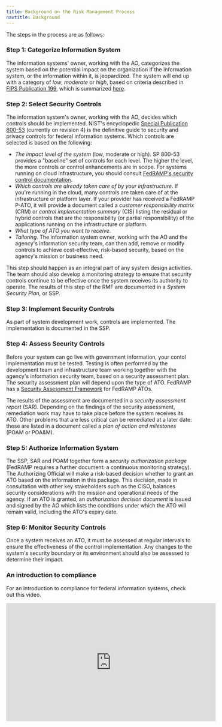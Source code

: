 ```yaml
---
title: Background on the Risk Management Process
navtitle: Background
---
```


The steps in the process are as follows:

### Step 1: Categorize Information System

The information systems' owner, working with the AO, categorizes the system based on the potential impact on the organization if the information system, or the information within it, is jeopardized. The system will end up with a category of _low_, _moderate_ or _high_, based on criteria described in [FIPS Publication 199](http://csrc.nist.gov/publications/fips/fips199/FIPS-PUB-199-final.pdf), which is summarized [here](../levels/).

### Step 2: Select Security Controls

The information system's owner, working with the AO, decides which controls should be implemented. NIST's encyclopedic [Special Publication 800-53](http://nvlpubs.nist.gov/nistpubs/SpecialPublications/NIST.SP.800-53r4.pdf) (currently on revision 4) is the definitive guide to security and privacy controls for federal information systems. Which controls are selected is based on the following:

* *The impact level of the system* (low, moderate or high). SP 800-53 provides a "baseline" set of controls for each level. The higher the level, the more controls or control enhancements are in scope. For systems running on cloud infrastructure, you should consult [FedRAMP's security control documentation](https://www.fedramp.gov/resources/documents-2016/).
* *Which controls are already taken care of by your infrastructure*. If you're running in the cloud, many controls are taken care of at the infrastructure or platform layer. If your provider has received a FedRAMP P-ATO, it will provide a document called a _customer responsibility matrix_ (CRM) or _control implementation summary_ (CIS) listing the residual or hybrid controls that are the responsibility (or partial responsibility) of the applications running on the infrastructure or platform.
* *What type of ATO you want to receive*.
* *Tailoring*. The information system owner, working with the AO and the agency's information security team, can then add, remove or modify controls to achieve cost-effective, risk-based security, based on the agency's mission or business need.

This step should happen as an integral part of any system design activities. The team should also develop a monitoring strategy to ensure that security controls continue to be effective once the system receives its authority to operate. The results of this step of the RMF are documented in a _System Security Plan_, or SSP.

### Step 3: Implement Security Controls

As part of system development work, controls are implemented. The implementation is documented in the SSP.

### Step 4: Assess Security Controls

Before your system can go live with government information, your contol implementation must be tested. Testing is often performed by the development team and infrastructure team working together with the agency's information security team, based on a security assessment plan. The security assessment plan will depend upon the type of ATO. FedRAMP has a [Security Assessment Framework](https://www.fedramp.gov/resources/documents-2016/) for FedRAMP ATOs.

The results of the assessment are documented in a _security assessment report_ (SAR). Depending on the findings of the security assessment, remediation work may have to take place before the system receives its ATO. Other problems that are less critical can be remediated at a later date: these are listed in a document called a _plan of action and milestones_ (POAM or POA&M).

### Step 5: Authorize Information System

The SSP, SAR and POAM together form a _security authorization package_ (FedRAMP requires a further document: a continuous monitoring strategy). The Authorizing Official will make a risk-based decision whether to grant an ATO based on the information in this package. This decision, made in consultation with other key stakeholders such as the CISO, balances security considerations with the mission and operational needs of the agency. If an ATO is granted, an _authorization decision document_ is issued and signed by the AO which lists the conditions under which the ATO will remain valid, including the ATO's expiry date.

### Step 6: Monitor Security Controls

Once a system receives an ATO, it must be assessed at regular intervals to ensure the effectiveness of the control implementation. Any changes to the system's security boundary or its environment should also be assessed to determine their impact.

### An introduction to compliance

For an introduction to compliance for federal information systems, check out this video.

<iframe width="560" height="315" src="https://www.youtube.com/embed/-Nc4GXPxpQg?list=PLd9b-GuOJ3nG5zDAg7exOHusZKVVrkhjO" frameborder="0" allowfullscreen></iframe>
